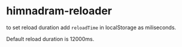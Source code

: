 # himnadram-reloader

to set reload duration add `reloadTime` in localStorage as miliseconds.

Default reload duration is 12000ms.